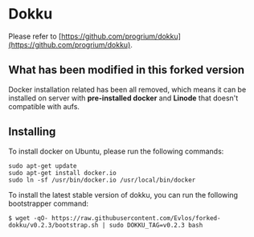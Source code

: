 # Dokku

Please refer to [https://github.com/progrium/dokku](https://github.com/progrium/dokku).

## What has been modified in this forked version

Docker installation related has been all removed, which means it can be installed on server with **pre-installed docker** and **Linode** that doesn't compatible with aufs.

## Installing

To install docker on Ubuntu, please run the following commands:

    sudo apt-get update
    sudo apt-get install docker.io
    sudo ln -sf /usr/bin/docker.io /usr/local/bin/docker

To install the latest stable version of dokku, you can run the following bootstrapper command:

    $ wget -qO- https://raw.githubusercontent.com/Evlos/forked-dokku/v0.2.3/bootstrap.sh | sudo DOKKU_TAG=v0.2.3 bash
